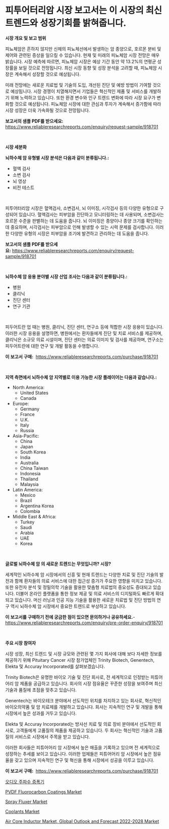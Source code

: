 <p><h1>피투어터리암 시장 보고서는 이 시장의 최신 트렌드와 성장기회를 밝혀줍니다.</h1></p><p><strong>시장 개요 및 보고 범위</strong></p>
<p><p>피뇨체암은 흔하지 않지만 신체의 피뇨체선에서 발생하는 암 종양으로, 호르몬 분비 및 제어와 관련된 증상을 일으킬 수 있습니다. 현재 및 미래의 피뇨체암 시장 전망은 매우 밝습니다. 시장 예측에 따르면, 피뇨체암 시장은 예상 기간 동안 약 13.2%의 연평균 성장률을 보일 것으로 전망됩니다. 최신 시장 동향 및 성장 분석을 고려할 때, 피뇨체암 시장은 계속해서 성장할 것으로 예상됩니다.</p><p>미래 전망에는 새로운 치료법 및 기술의 도입, 개선된 진단 및 예방 방법이 기여할 것으로 예상됩니다. 시장 경쟁이 치열해지면서 기업들은 혁신적인 제품 및 서비스를 개발하기 위해 노력하고 있습니다. 또한 환경 변수와 인구 트렌드 변화에 따라 시장 요구가 변화할 것으로 예상됩니다. 피뇨체암 시장에 대한 관심과 투자가 계속해서 증가함에 따라 시장 성장은 더욱 가속화될 것으로 전망됩니다.</p></p>
<p><strong>보고서의 샘플 PDF를 받으세요:</strong> <a href="https://www.reliableresearchreports.com/enquiry/request-sample/918701">https://www.reliableresearchreports.com/enquiry/request-sample/918701</a></p>
<p>&nbsp;</p>
<p><strong>시장 세분화</strong></p>
<p><strong>뇌하수체 암 유형별 시장 분석은 다음과 같이 분류됩니다.:</strong></p>
<p><ul><li>혈액 검사</li><li>소변 검사</li><li>뇌 영상</li><li>비전 테스트</li></ul></p>
<p>&nbsp;</p>
<p><p>피투어터리암 시장은 혈액검사, 소변검사, 뇌 이미징, 시각검사 등의 다양한 유형으로 구성되어 있습니다. 혈액검사는 피부암을 진단하고 모니터링하는 데 사용되며, 소변검사는 호르몬 수준을 판별하는 데 도움을 줍니다. 뇌 이미징은 종양이나 종양 크기를 확인하는 데 중요하며, 시각검사는 피부암으로 인해 발생할 수 있는 시력 문제를 검사합니다. 이러한 다양한 유형의 시장은 피부암을 조기에 발견하고 관리하는 데 도움을 줍니다.</p></p>
<p><strong>보고서의 샘플 PDF를 받으세요:</strong>&nbsp;<a href="https://www.reliableresearchreports.com/enquiry/request-sample/918701">https://www.reliableresearchreports.com/enquiry/request-sample/918701</a></p>
<p>&nbsp;</p>
<p><strong> 뇌하수체 암 응용 분야별 시장 산업 조사는 다음과 같이 분류됩니다.:</strong></p>
<p><ul><li>병원</li><li>클리닉</li><li>진단 센터</li><li>연구 기관</li></ul></p>
<p>&nbsp;</p>
<p><p>피두어트란 업 때는 병원, 클리닉, 진단 센터, 연구소 등에 적합한 시장 응용이 있습니다. 이러한 시장 응용을 설명하면, 병원에서는 환자들에게 진단 및 치료 서비스를 제공하며, 클리닉은 소규모 의료 시설이며, 진단 센터는 의료 이미지 및 검사를 제공하며, 연구소는 피두어트란에 대한 연구 및 개발 활동을 수행합니다.</p></p>
<p><strong>이 보고서 구매:</strong>&nbsp; <a href="https://www.reliableresearchreports.com/purchase/918701">https://www.reliableresearchreports.com/purchase/918701</a></p>
<p>&nbsp;</p>
<p><strong>지역 측면에서 뇌하수체 암 지역별로 이용 가능한 시장 플레이어는 다음과 같습니다.:</strong></p>
<p><ul>
    <li>
        North America:
        <ul>
            <li>United States</li>
            <li>Canada</li>
        </ul>
    </li>
    <li>
        Europe:
        <ul>
            <li>Germany</li>
            <li>France</li>
            <li>U.K.</li>
            <li>Italy</li>
            <li>Russia</li>
        </ul>
    </li>
    <li>
        Asia-Pacific:
        <ul>
            <li>China</li>
            <li>Japan</li>
            <li>South Korea</li>
            <li>India</li>
            <li>Australia</li>
            <li>China Taiwan</li>
            <li>Indonesia</li>
            <li>Thailand</li>
            <li>Malaysia</li>
        </ul>
    </li>
    <li>
        Latin America:
        <ul>
            <li>Mexico</li>
            <li>Brazil</li>
            <li>Argentina Korea</li>
            <li>Colombia</li>
        </ul>
    </li>
    <li>
        Middle East & Africa:
        <ul>
            <li>Turkey</li>
            <li>Saudi</li>
            <li>Arabia</li>
            <li>UAE</li>
            <li>Korea</li>
        </ul>
    </li>
    </ul></p>
<p>&nbsp;</p>
<p><strong>글로벌 뇌하수체 암 의 새로운 트렌드는 무엇입니까? 시장?</strong></p>
<p><p>세계적인 뇌하수체 암 시장에서의 신흥 및 현재 트렌드는 다양한 치료 및 진단 기술의 발전과 함께 환자들의 의료 서비스에 대한 접근성 증가가 주요한 영향을 미치고 있습니다. 또한 유전자 분석 및 정밀의학 기술을 활용한 맞춤형 치료법의 중요성도 증대되고 있습니다. 더불어 온라인 플랫폼을 통한 정보 제공 및 의료 서비스의 디지털화도 빠르게 확대되고 있습니다. 머신 러닝과 인공 지능 기술을 활용한 새로운 치료법 및 진단 방법의 연구 역시 뇌하수체 암 시장에서 중요한 트렌드로 부상하고 있습니다.</p></p>
<p><strong>이 보고서를 구매하기 전에 궁금한 점이 있으면 문의하거나 공유하세요.</strong>- <a href="https://www.reliableresearchreports.com/enquiry/pre-order-enquiry/918701">https://www.reliableresearchreports.com/enquiry/pre-order-enquiry/918701</a></p>
<p>&nbsp;</p>
<p><strong>주요 시장 참여자</strong></p>
<p><p>시장 성장, 최신 트렌드 및 시장 규모와 관련된 몇 가지 회사에 대해 보다 자세한 정보를 제공하기 위해 Pituitary Cancer 시장 참가업체인 Trinity Biotech, Genentech, Elekta 및 Accuray Incorporated를 살펴보겠습니다.</p><p>Trinity Biotech은 유명한 바이오 기술 및 진단 회사로, 전 세계적으로 인정받는 피튜어어리 암 제품을 공급하고 있습니다. 회사의 시장 점유율은 꾸준한 성장을 보여주며 최신 기술과 품질에 초점을 맞추고 있습니다.</p><p>Genentech는 바이오테크 분야에서 선도적인 위치를 차지하고 있는 회사로, 혁신적인 바이오의약품 및 암 치료제를 개발하고 있습니다. 회사는 지속적인 연구 및 개발을 통해 시장에서 높은 성과를 거두고 있습니다.</p><p>Elekta 및 Accuray Incorporated는 방사선 치료 및 의료 장비 분야에서 선도적인 회사로, 고객들에게 고품질의 제품을 제공하고 있습니다. 두 회사는 혁신적인 기술과 고품질의 서비스로 시장에서 주목을 받고 있습니다.</p><p>이러한 회사들은 피튜어어리 암 시장에서 높은 매출을 기록하고 있으며 전 세계적으로 성장하는 추세를 보이고 있습니다. 이러한 업체들은 피튜어어리 암 시장에서 높은 점유율을 갖고 있으며 지속적인 연구 및 혁신을 통해 시장에서 성공을 이루고 있습니다.</p></p>
<p><strong>이 보고서 구매:</strong>&nbsp;&nbsp;<a href="https://www.reliableresearchreports.com/purchase/918701">https://www.reliableresearchreports.com/purchase/918701</a></p>
<p><p><a href="https://medium.com/@jeromertyau89966/%EC%98%A4%EB%94%94%EC%98%A4-%EC%A3%BC%ED%8C%8C%EC%88%98-%EC%A6%9D%ED%8F%AD%EA%B8%B0-%EC%8B%9C%EC%9E%A5-%EC%84%B1%EA%B3%B5%EC%A0%81%EC%9D%B8-%EB%B9%84%EC%A6%88%EB%8B%88%EC%8A%A4-%EC%A0%84%EB%9E%B5%EC%9D%84-%EC%9C%84%ED%95%9C-%EC%97%B4%EC%87%A0-2031%EB%85%84%EA%B9%8C%EC%A7%80-%EC%98%88%EC%83%81-e2ccc0d187a0">오디오 주파수 증폭기</a></p><p><a href="https://github.com/okotobwrhuteie/Market-Research-Report-List-1/blob/main/pvdf-fluorocarbon-coatings-market.md">PVDF Fluorocarbon Coatings Market</a></p><p><a href="https://github.com/ashepherd82/Market-Research-Report-List-3/blob/main/spray-fluxer-market.md">Spray Fluxer Market</a></p><p><a href="https://view.publitas.com/reportprime-1/coolants-market-size-share-trends-analysis-report-by-material-by-type-by-end-user-by-region-and-segment-forecasts-2024-2031/">Coolants Market</a></p><p><a href="https://military-diascia-e68.notion.site/Air-Core-Inductor-Market-Global-Outlook-and-Forecast-2022-2028-Market-with-the-goal-of-estimating-t-962b89d5e5cd42e28583efef5ff00082">Air Core Inductor Market, Global Outlook and Forecast 2022-2028 Market</a></p></p>
